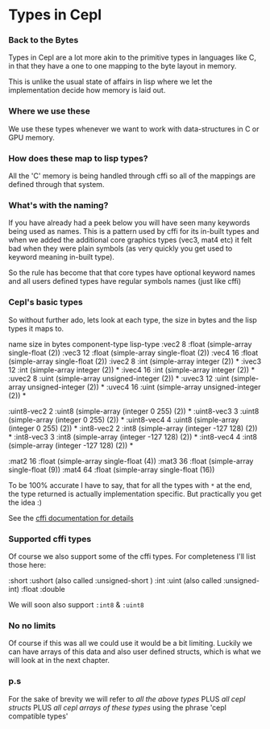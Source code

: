 # Types in Cepl

### Back to the Bytes

Types in Cepl are a lot more akin to the primitive types in languages like C, in that they have a one to one mapping to the byte layout in memory.

This is unlike the usual state of affairs in lisp where we let the implementation decide how memory is laid out.

### Where we use these

We use these types whenever we want to work with data-structures in C or GPU memory.

### How does these map to lisp types?

All the 'C' memory is being handled through cffi so all of the mappings are defined through that system.

### What's with the naming?

If you have already had a peek below you will have seen many keywords being used as names. This is a pattern used by cffi for its in-built types and when we added the additional core graphics types (vec3, mat4 etc) it felt bad when they were plain symbols (as very quickly you get used to keyword meaning in-built type).

So the rule has become that that core types have optional keyword names and all users defined types have regular symbols names (just like cffi)

### Cepl's basic types

So without further ado, lets look at each type, the size in bytes and the lisp types it maps to.

name         size in bytes     component-type     lisp-type
:vec2        8                 :float             (simple-array single-float (2))
:vec3        12                :float             (simple-array single-float (2))
:vec4        16                :float             (simple-array single-float (2))
:ivec2       8                 :int               (simple-array integer (2)) *
:ivec3       12                :int               (simple-array integer (2)) *
:ivec4       16                :int               (simple-array integer (2)) *
:uvec2       8                 :uint              (simple-array unsigned-integer (2)) *
:uvec3       12                :uint              (simple-array unsigned-integer (2)) *
:uvec4       16                :uint              (simple-array unsigned-integer (2)) *

:uint8-vec2  2                 :uint8             (simple-array (integer 0 255) (2)) *
:uint8-vec3  3                 :uint8             (simple-array (integer 0 255) (2)) *
:uint8-vec4  4                 :uint8             (simple-array (integer 0 255) (2)) *
:int8-vec2   2                 :int8              (simple-array (integer -127 128) (2)) *
:int8-vec3   3                 :int8              (simple-array (integer -127 128) (2)) *
:int8-vec4   4                 :int8              (simple-array (integer -127 128) (2)) *

:mat2        16                :float             (simple-array single-float (4))
:mat3        36                :float             (simple-array single-float (9))
:mat4        64                :float             (simple-array single-float (16))

To be 100% accurate I have to say, that for all the types with `*` at the end, the type returned is actually implementation specific. But practically you get the idea :)

See the [cffi documentation for details](https://common-lisp.net/project/cffi/manual/cffi-manual.html#Built_002dIn-Types)

### Supported cffi types
Of course we also support some of the cffi types. For completeness I'll list those here:

:short
:ushort (also called :unsigned-short )
:int
:uint  (also called :unsigned-int)
:float
:double

We will soon also support `:int8` & `:uint8`

### No no limits

Of course if this was all we could use it would be a bit limiting. Luckily we can have arrays of this data and also user defined structs, which is what we will look at in the next chapter.

### p.s

For the sake of brevity we will refer to *all the above types* PLUS *all cepl structs* PLUS *all cepl arrays of these types* using the phrase 'cepl compatible types'
